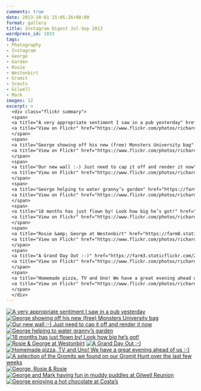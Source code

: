 ```yaml
---
comments: true
date: 2013-10-01 15:05:26+00:00
format: gallery
title: Instagram Digest Jul-Sep 2013
wordpress_id: 1033
tags:
- Photography
- Instagram
- George
- Garden
- Rosie
- Westonbirt
- Gromit
- Scouts
- Gilwell
- Mark
images: 12
excerpt: >
  <div class="flickr summary">
  <span>
  <a title="A very appropriate sentiment I saw in a pub yesterday" href="https://farm4.staticflickr.com/3758/13106183175_45c7aa33b1_b.jpg" class="image cboxElement"><img src="https://farm4.staticflickr.com/3758/13106183175_45c7aa33b1_q.jpg" alt="A very appropriate sentiment I saw in a pub yesterday"></a>
  <a title="View on Flickr" href="https://www.flickr.com/photos/richard-perry/13106183175/" class="flickrlink"> </a>
  </span>
  <span>
  <a title="George showing off his new (free) Monsters University bag" href="https://farm4.staticflickr.com/3711/13106293423_bbcb97a64b_b.jpg" class="image cboxElement"><img src="https://farm4.staticflickr.com/3711/13106293423_bbcb97a64b_q.jpg" alt="George showing off his new (free) Monsters University bag"></a>
  <a title="View on Flickr" href="https://www.flickr.com/photos/richard-perry/13106293423/" class="flickrlink"> </a>
  </span>
  <span>
  <a title="Our new wall :-) Just need to cap it off and render it now" href="https://farm4.staticflickr.com/3740/13106457174_cd325be72d_b.jpg" class="image cboxElement"><img src="https://farm4.staticflickr.com/3740/13106457174_cd325be72d_q.jpg" alt="Our new wall :-) Just need to cap it off and render it now"></a>
  <a title="View on Flickr" href="https://www.flickr.com/photos/richard-perry/13106457174/" class="flickrlink"> </a>
  </span>
  <span>
  <a title="George helping to water granny’s garden" href="https://farm8.staticflickr.com/7333/13106286983_494a6b738d_b.jpg" class="image cboxElement"><img src="https://farm8.staticflickr.com/7333/13106286983_494a6b738d_q.jpg" alt="George helping to water granny’s garden"></a>
  <a title="View on Flickr" href="https://www.flickr.com/photos/richard-perry/13106286983/" class="flickrlink"> </a>
  </span>
  <span>
  <a title="18 months has just flown by! Look how big he’s got!" href="https://farm4.staticflickr.com/3687/13106281223_de77fa3142_b.jpg" class="image cboxElement"><img src="https://farm4.staticflickr.com/3687/13106281223_de77fa3142_q.jpg" alt="18 months has just flown by! Look how big he’s got!"></a>
  <a title="View on Flickr" href="https://www.flickr.com/photos/richard-perry/13106281223/" class="flickrlink"> </a>
  </span>
  <span>
  <a title="Rosie &amp; George at Westonbirt" href="https://farm8.staticflickr.com/7366/13106167665_f8497113c3_b.jpg" class="image cboxElement"><img src="https://farm8.staticflickr.com/7366/13106167665_f8497113c3_q.jpg" alt="Rosie &amp; George at Westonbirt"></a>
  <a title="View on Flickr" href="https://www.flickr.com/photos/richard-perry/13106167665/" class="flickrlink"> </a>
  </span>
  <span>
  <a title="A Grand Day Out :-)" href="https://farm3.staticflickr.com/2459/13106277243_d1f6808c31_b.jpg" class="image cboxElement"><img src="https://farm3.staticflickr.com/2459/13106277243_d1f6808c31_q.jpg" alt="A Grand Day Out :-)"></a>
  <a title="View on Flickr" href="https://www.flickr.com/photos/richard-perry/13106277243/" class="flickrlink"> </a>
  </span>
  <span>
  <a title="Homemade pizza, TV and Uno! We have a great evening ahead of us :-)" href="https://farm8.staticflickr.com/7414/13106272233_2c0acaa49a_b.jpg" class="image cboxElement"><img src="https://farm8.staticflickr.com/7414/13106272233_2c0acaa49a_q.jpg" alt="Homemade pizza, TV and Uno! We have a great evening ahead of us :-)"></a>
  <a title="View on Flickr" href="https://www.flickr.com/photos/richard-perry/13106272233/" class="flickrlink"> </a>
  </span>
  </div>
---
```


<div class="flickr gallery">
<span>
<a title="A very appropriate sentiment I saw in a pub yesterday" href="https://farm4.staticflickr.com/3758/13106183175_45c7aa33b1_b.jpg" class="image cboxElement"><img src="https://farm4.staticflickr.com/3758/13106183175_45c7aa33b1_q.jpg" alt="A very appropriate sentiment I saw in a pub yesterday"></a>
<a title="View on Flickr" href="https://www.flickr.com/photos/richard-perry/13106183175/" class="flickrlink"> </a>
</span>
<span>
<a title="George showing off his new (free) Monsters University bag" href="https://farm4.staticflickr.com/3711/13106293423_bbcb97a64b_b.jpg" class="image cboxElement"><img src="https://farm4.staticflickr.com/3711/13106293423_bbcb97a64b_q.jpg" alt="George showing off his new (free) Monsters University bag"></a>
<a title="View on Flickr" href="https://www.flickr.com/photos/richard-perry/13106293423/" class="flickrlink"> </a>
</span>
<span>
<a title="Our new wall :-) Just need to cap it off and render it now" href="https://farm4.staticflickr.com/3740/13106457174_cd325be72d_b.jpg" class="image cboxElement"><img src="https://farm4.staticflickr.com/3740/13106457174_cd325be72d_q.jpg" alt="Our new wall :-) Just need to cap it off and render it now"></a>
<a title="View on Flickr" href="https://www.flickr.com/photos/richard-perry/13106457174/" class="flickrlink"> </a>
</span>
<span>
<a title="George helping to water granny’s garden" href="https://farm8.staticflickr.com/7333/13106286983_494a6b738d_b.jpg" class="image cboxElement"><img src="https://farm8.staticflickr.com/7333/13106286983_494a6b738d_q.jpg" alt="George helping to water granny’s garden"></a>
<a title="View on Flickr" href="https://www.flickr.com/photos/richard-perry/13106286983/" class="flickrlink"> </a>
</span>
<span>
<a title="18 months has just flown by! Look how big he’s got!" href="https://farm4.staticflickr.com/3687/13106281223_de77fa3142_b.jpg" class="image cboxElement"><img src="https://farm4.staticflickr.com/3687/13106281223_de77fa3142_q.jpg" alt="18 months has just flown by! Look how big he’s got!"></a>
<a title="View on Flickr" href="https://www.flickr.com/photos/richard-perry/13106281223/" class="flickrlink"> </a>
</span>
<span>
<a title="Rosie &amp; George at Westonbirt" href="https://farm8.staticflickr.com/7366/13106167665_f8497113c3_b.jpg" class="image cboxElement"><img src="https://farm8.staticflickr.com/7366/13106167665_f8497113c3_q.jpg" alt="Rosie &amp; George at Westonbirt"></a>
<a title="View on Flickr" href="https://www.flickr.com/photos/richard-perry/13106167665/" class="flickrlink"> </a>
</span>
<span>
<a title="A Grand Day Out :-)" href="https://farm3.staticflickr.com/2459/13106277243_d1f6808c31_b.jpg" class="image cboxElement"><img src="https://farm3.staticflickr.com/2459/13106277243_d1f6808c31_q.jpg" alt="A Grand Day Out :-)"></a>
<a title="View on Flickr" href="https://www.flickr.com/photos/richard-perry/13106277243/" class="flickrlink"> </a>
</span>
<span>
<a title="Homemade pizza, TV and Uno! We have a great evening ahead of us :-)" href="https://farm8.staticflickr.com/7414/13106272233_2c0acaa49a_b.jpg" class="image cboxElement"><img src="https://farm8.staticflickr.com/7414/13106272233_2c0acaa49a_q.jpg" alt="Homemade pizza, TV and Uno! We have a great evening ahead of us :-)"></a>
<a title="View on Flickr" href="https://www.flickr.com/photos/richard-perry/13106272233/" class="flickrlink"> </a>
</span>
<span>
<a title="A selection of the Gromits we found on our Gromit Hunt over the last few weeks" href="https://farm3.staticflickr.com/2362/13106205435_05a584c5c3_b.jpg" class="image cboxElement"><img src="https://farm3.staticflickr.com/2362/13106205435_05a584c5c3_q.jpg" alt="A selection of the Gromits we found on our Gromit Hunt over the last few weeks"></a>
<a title="View on Flickr" href="https://www.flickr.com/photos/richard-perry/13106205435/" class="flickrlink"> </a>
</span>
<span>
<a title="George, Rosie &amp; Rosie" href="https://farm4.staticflickr.com/3828/13106316393_4221e642c0_b.jpg" class="image cboxElement"><img src="https://farm4.staticflickr.com/3828/13106316393_4221e642c0_q.jpg" alt="George, Rosie &amp; Rosie"></a>
<a title="View on Flickr" href="https://www.flickr.com/photos/richard-perry/13106316393/" class="flickrlink"> </a>
</span>
<span>
<a title="George and Mark having fun in muddy puddles at Gilwell Reunion" href="https://farm8.staticflickr.com/7344/13106199305_8ae1f0ab65_b.jpg" class="image cboxElement"><img src="https://farm8.staticflickr.com/7344/13106199305_8ae1f0ab65_q.jpg" alt="George and Mark having fun in muddy puddles at Gilwell Reunion"></a>
<a title="View on Flickr" href="https://www.flickr.com/photos/richard-perry/13106199305/" class="flickrlink"> </a>
</span>
<span>
<a title="George enjoying a hot chocolate at Costa’s" href="https://farm4.staticflickr.com/3748/13106471044_4a0b251023_b.jpg" class="image cboxElement"><img src="https://farm4.staticflickr.com/3748/13106471044_4a0b251023_q.jpg" alt="George enjoying a hot chocolate at Costa’s"></a>
<a title="View on Flickr" href="https://www.flickr.com/photos/richard-perry/13106471044/" class="flickrlink"> </a>
</span>
</div>